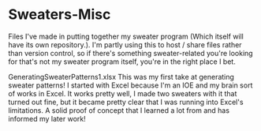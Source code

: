 # Sweaters-Misc
Files I've made in putting together my sweater program (Which itself will have its own repository.). I'm partly using this to host / share files rather than version control, so if there's something sweater-related you're looking for that's not my sweater program itself, you're in the right place I bet.

  GeneratingSweaterPatterns1.xlsx
This was my first take at generating sweater patterns! I started with Excel because I'm an IOE and my brain sort of works in Excel. It works pretty well, I made two sweaters with it that turned out fine, but it became pretty clear that I was running into Excel's limitations. A solid proof of concept that I learned a lot from and has informed my later work!
